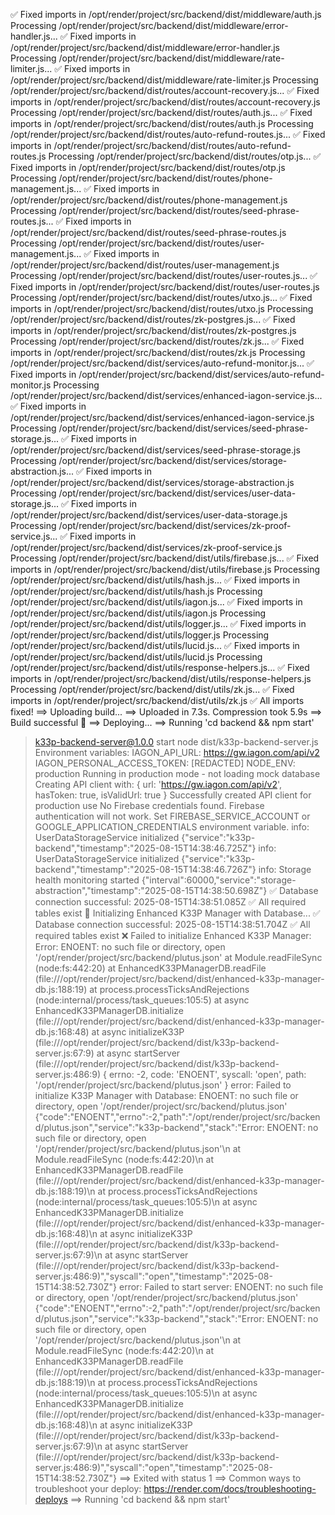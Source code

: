 ✅ Fixed imports in /opt/render/project/src/backend/dist/middleware/auth.js
Processing /opt/render/project/src/backend/dist/middleware/error-handler.js...
✅ Fixed imports in /opt/render/project/src/backend/dist/middleware/error-handler.js
Processing /opt/render/project/src/backend/dist/middleware/rate-limiter.js...
✅ Fixed imports in /opt/render/project/src/backend/dist/middleware/rate-limiter.js
Processing /opt/render/project/src/backend/dist/routes/account-recovery.js...
✅ Fixed imports in /opt/render/project/src/backend/dist/routes/account-recovery.js
Processing /opt/render/project/src/backend/dist/routes/auth.js...
✅ Fixed imports in /opt/render/project/src/backend/dist/routes/auth.js
Processing /opt/render/project/src/backend/dist/routes/auto-refund-routes.js...
✅ Fixed imports in /opt/render/project/src/backend/dist/routes/auto-refund-routes.js
Processing /opt/render/project/src/backend/dist/routes/otp.js...
✅ Fixed imports in /opt/render/project/src/backend/dist/routes/otp.js
Processing /opt/render/project/src/backend/dist/routes/phone-management.js...
✅ Fixed imports in /opt/render/project/src/backend/dist/routes/phone-management.js
Processing /opt/render/project/src/backend/dist/routes/seed-phrase-routes.js...
✅ Fixed imports in /opt/render/project/src/backend/dist/routes/seed-phrase-routes.js
Processing /opt/render/project/src/backend/dist/routes/user-management.js...
✅ Fixed imports in /opt/render/project/src/backend/dist/routes/user-management.js
Processing /opt/render/project/src/backend/dist/routes/user-routes.js...
✅ Fixed imports in /opt/render/project/src/backend/dist/routes/user-routes.js
Processing /opt/render/project/src/backend/dist/routes/utxo.js...
✅ Fixed imports in /opt/render/project/src/backend/dist/routes/utxo.js
Processing /opt/render/project/src/backend/dist/routes/zk-postgres.js...
✅ Fixed imports in /opt/render/project/src/backend/dist/routes/zk-postgres.js
Processing /opt/render/project/src/backend/dist/routes/zk.js...
✅ Fixed imports in /opt/render/project/src/backend/dist/routes/zk.js
Processing /opt/render/project/src/backend/dist/services/auto-refund-monitor.js...
✅ Fixed imports in /opt/render/project/src/backend/dist/services/auto-refund-monitor.js
Processing /opt/render/project/src/backend/dist/services/enhanced-iagon-service.js...
✅ Fixed imports in /opt/render/project/src/backend/dist/services/enhanced-iagon-service.js
Processing /opt/render/project/src/backend/dist/services/seed-phrase-storage.js...
✅ Fixed imports in /opt/render/project/src/backend/dist/services/seed-phrase-storage.js
Processing /opt/render/project/src/backend/dist/services/storage-abstraction.js...
✅ Fixed imports in /opt/render/project/src/backend/dist/services/storage-abstraction.js
Processing /opt/render/project/src/backend/dist/services/user-data-storage.js...
✅ Fixed imports in /opt/render/project/src/backend/dist/services/user-data-storage.js
Processing /opt/render/project/src/backend/dist/services/zk-proof-service.js...
✅ Fixed imports in /opt/render/project/src/backend/dist/services/zk-proof-service.js
Processing /opt/render/project/src/backend/dist/utils/firebase.js...
✅ Fixed imports in /opt/render/project/src/backend/dist/utils/firebase.js
Processing /opt/render/project/src/backend/dist/utils/hash.js...
✅ Fixed imports in /opt/render/project/src/backend/dist/utils/hash.js
Processing /opt/render/project/src/backend/dist/utils/iagon.js...
✅ Fixed imports in /opt/render/project/src/backend/dist/utils/iagon.js
Processing /opt/render/project/src/backend/dist/utils/logger.js...
✅ Fixed imports in /opt/render/project/src/backend/dist/utils/logger.js
Processing /opt/render/project/src/backend/dist/utils/lucid.js...
✅ Fixed imports in /opt/render/project/src/backend/dist/utils/lucid.js
Processing /opt/render/project/src/backend/dist/utils/response-helpers.js...
✅ Fixed imports in /opt/render/project/src/backend/dist/utils/response-helpers.js
Processing /opt/render/project/src/backend/dist/utils/zk.js...
✅ Fixed imports in /opt/render/project/src/backend/dist/utils/zk.js
✅ All imports fixed!
==> Uploading build...
==> Uploaded in 7.3s. Compression took 5.9s
==> Build successful 🎉
==> Deploying...
==> Running 'cd backend && npm start'
> k33p-backend-server@1.0.0 start
> node dist/k33p-backend-server.js
Environment variables:
IAGON_API_URL: https://gw.iagon.com/api/v2
IAGON_PERSONAL_ACCESS_TOKEN: [REDACTED]
NODE_ENV: production
Running in production mode - not loading mock database
Creating API client with: {
  url: 'https://gw.iagon.com/api/v2',
  hasToken: true,
  isValidUrl: true
}
Successfully created API client for production use
No Firebase credentials found. Firebase authentication will not work.
Set FIREBASE_SERVICE_ACCOUNT or GOOGLE_APPLICATION_CREDENTIALS environment variable.
info: UserDataStorageService initialized {"service":"k33p-backend","timestamp":"2025-08-15T14:38:46.725Z"}
info: UserDataStorageService initialized {"service":"k33p-backend","timestamp":"2025-08-15T14:38:46.726Z"}
info: Storage health monitoring started {"interval":60000,"service":"storage-abstraction","timestamp":"2025-08-15T14:38:50.698Z"}
✅ Database connection successful: 2025-08-15T14:38:51.085Z
✅ All required tables exist
🚀 Initializing Enhanced K33P Manager with Database...
✅ Database connection successful: 2025-08-15T14:38:51.704Z
✅ All required tables exist
❌ Failed to initialize Enhanced K33P Manager: Error: ENOENT: no such file or directory, open '/opt/render/project/src/backend/plutus.json'
    at Module.readFileSync (node:fs:442:20)
    at EnhancedK33PManagerDB.readFile (file:///opt/render/project/src/backend/dist/enhanced-k33p-manager-db.js:188:19)
    at process.processTicksAndRejections (node:internal/process/task_queues:105:5)
    at async EnhancedK33PManagerDB.initialize (file:///opt/render/project/src/backend/dist/enhanced-k33p-manager-db.js:168:48)
    at async initializeK33P (file:///opt/render/project/src/backend/dist/k33p-backend-server.js:67:9)
    at async startServer (file:///opt/render/project/src/backend/dist/k33p-backend-server.js:486:9) {
  errno: -2,
  code: 'ENOENT',
  syscall: 'open',
  path: '/opt/render/project/src/backend/plutus.json'
}
error: Failed to initialize K33P Manager with Database: ENOENT: no such file or directory, open '/opt/render/project/src/backend/plutus.json' {"code":"ENOENT","errno":-2,"path":"/opt/render/project/src/backend/plutus.json","service":"k33p-backend","stack":"Error: ENOENT: no such file or directory, open '/opt/render/project/src/backend/plutus.json'\n    at Module.readFileSync (node:fs:442:20)\n    at EnhancedK33PManagerDB.readFile (file:///opt/render/project/src/backend/dist/enhanced-k33p-manager-db.js:188:19)\n    at process.processTicksAndRejections (node:internal/process/task_queues:105:5)\n    at async EnhancedK33PManagerDB.initialize (file:///opt/render/project/src/backend/dist/enhanced-k33p-manager-db.js:168:48)\n    at async initializeK33P (file:///opt/render/project/src/backend/dist/k33p-backend-server.js:67:9)\n    at async startServer (file:///opt/render/project/src/backend/dist/k33p-backend-server.js:486:9)","syscall":"open","timestamp":"2025-08-15T14:38:52.730Z"}
error: Failed to start server: ENOENT: no such file or directory, open '/opt/render/project/src/backend/plutus.json' {"code":"ENOENT","errno":-2,"path":"/opt/render/project/src/backend/plutus.json","service":"k33p-backend","stack":"Error: ENOENT: no such file or directory, open '/opt/render/project/src/backend/plutus.json'\n    at Module.readFileSync (node:fs:442:20)\n    at EnhancedK33PManagerDB.readFile (file:///opt/render/project/src/backend/dist/enhanced-k33p-manager-db.js:188:19)\n    at process.processTicksAndRejections (node:internal/process/task_queues:105:5)\n    at async EnhancedK33PManagerDB.initialize (file:///opt/render/project/src/backend/dist/enhanced-k33p-manager-db.js:168:48)\n    at async initializeK33P (file:///opt/render/project/src/backend/dist/k33p-backend-server.js:67:9)\n    at async startServer (file:///opt/render/project/src/backend/dist/k33p-backend-server.js:486:9)","syscall":"open","timestamp":"2025-08-15T14:38:52.730Z"}
==> Exited with status 1
==> Common ways to troubleshoot your deploy: https://render.com/docs/troubleshooting-deploys
==> Running 'cd backend && npm start'